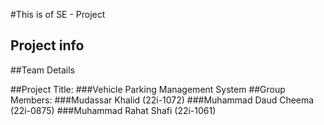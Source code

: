 #This is of SE - Project

## Project info
##Team Details

##Project Title:
###Vehicle Parking Management System
##Group Members:
###Mudassar Khalid				(22i-1072)
###Muhammad Daud Cheema			(22i-0875)
###Muhammad Rahat Shafi			(22i-1061)
